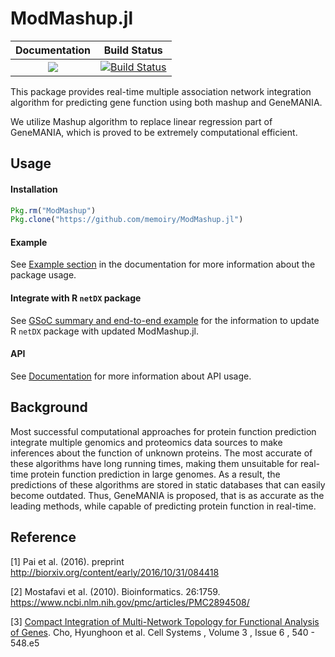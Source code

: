 # ModMashup.jl

|Documentation|Build Status|
| :---: | :---: | 
|[![](https://img.shields.io/badge/docs-stable-blue.svg)](https://memoiry.github.io/ModMashup.jl)|[![Build Status](https://travis-ci.org/memoiry/ModMashup.jl.svg?branch=master)](https://travis-ci.org/memoiry/ModMashup.jl)

This package provides real-time multiple association network integration algorithm for predicting gene function using both mashup and GeneMANIA.

We utilize Mashup algorithm to replace linear regression part of GeneMANIA, which is proved to be extremely computational efficient.

## Usage

#### Installation

```julia
Pkg.rm("ModMashup")
Pkg.clone("https://github.com/memoiry/ModMashup.jl")
```


#### Example

See [Example section](http://memoiry.me/ModMashup.jl/dev/get_start.html) in the documentation for more information about the package usage.

#### Integrate with R `netDX` package

See [GSoC summary and end-to-end example](http://memoiry.me/ModMashup.jl/dev/GSoC.html) for the information to update R `netDX` package with updated ModMashup.jl.

#### API

See [Documentation](https://memoiry.github.io/ModMashup.jl) for more information about API usage.

## Background

Most successful computational approaches for protein function prediction integrate multiple genomics and proteomics data sources to make inferences about the function of unknown proteins. The most accurate of these algorithms have long running times, making them unsuitable for real-time protein function prediction in large genomes. As a result, the predictions of these algorithms are stored in static databases that can easily become outdated. Thus, GeneMANIA is proposed, that is as accurate as the leading methods, while capable of predicting protein function in real-time.
 
## Reference


[1] Pai et al. (2016). preprint http://biorxiv.org/content/early/2016/10/31/084418

[2] Mostafavi et al. (2010). Bioinformatics. 26:1759. https://www.ncbi.nlm.nih.gov/pmc/articles/PMC2894508/

[3] [Compact Integration of Multi-Network Topology for Functional Analysis of Genes](http://www.cell.com/cell-systems/fulltext/S2405-4712(16)30360-X?_returnURL=http%3A%2F%2Flinkinghub.elsevier.com%2Fretrieve%2Fpii%2FS240547121630360X%3Fshowall%3Dtrue). Cho, Hyunghoon et al. Cell Systems , Volume 3 , Issue 6 , 540 - 548.e5 


